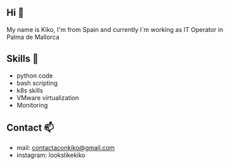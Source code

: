 ## Hi 👋 

My name is Kiko, I'm from Spain and currently I´m working as IT Operator in Palma de Mallorca

## Skills 👀 

* python code
* bash scripting
* k8s skills
* VMware virtualization
* Monitoring 

## Contact 📫 

* mail: contactaconkiko@gmail.com 
* instagram: lookslikekiko
